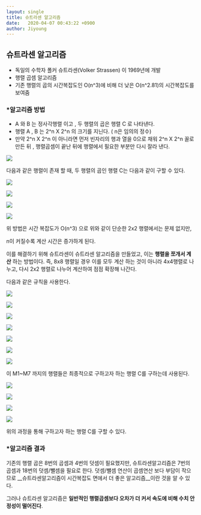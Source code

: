 ```yaml
---
layout: single
title: 슈트라센 알고리즘 
date:   2020-04-07 00:43:22 +0900
author: Jiyoung
---
```


## 슈트라센 알고리즘

- 독일의 수학자 폴커 슈트라센(Volker Strassen) 이 1969년에 개발
- 행렬 곱셈 알고리즘
- 기존 행렬의 곱의 시간복잡도인 O(n^3)에 비해 더 낮은 O(n^2.81)의 시간복잡도를 보여줌



### *알고리즘 방법

- A 와 B 는 정사각행렬 이고 , 두 행렬의 곱은 행렬 C 로 나타낸다.
- 행렬 A , B 는  2^n X 2^n 의 크기를 지닌다. ( n은 임의의 정수)
- 만약  2^n X 2^n 이 아니라면 먼저 빈자리의 행과 열을 0으로 채워  2^n X 2^n 꼴로 만든 뒤 , 행렬곱셈이 끝난 뒤에 행렬에서 필요한 부분만 다시 잘라 낸다.



![](https://wikimedia.org/api/rest_v1/media/math/render/svg/41c6337190684aff7b69f124226d6e62d79ebca5)



다음과 같은 행렬이 존재 할 때, 두 행렬의 곱인 행렬 C는 다음과 같이 구할 수 있다.





![](https://wikimedia.org/api/rest_v1/media/math/render/svg/8d91fa79d27697a5c6551698c1a83a3d5837c57b)

![](https://wikimedia.org/api/rest_v1/media/math/render/svg/a08bea24eec9422cda82e6e04af1d96fc6822038)

![](https://wikimedia.org/api/rest_v1/media/math/render/svg/7adffe97db091ce8ba231352b3721bbe261985ca)

![](https://wikimedia.org/api/rest_v1/media/math/render/svg/8b40ed74cf54465d8e54d09b8492e50689928313)



위 방법은 시간 복잡도가 O(n^3) 으로 위와 같이 단순한 2x2 행렬에서는 문제 없지만,

n이 커질수록 계산 시간은 증가하게 된다.



이를 해결하기 위해 슈트라센이 슈트라센 알고리즘을 만들었고, 이는 __행렬을 쪼개서 계산__ 하는 방법이다. 즉, 8x8 행렬일 경우 이를 모두 계산 하는 것이 아니라 4x4행렬로 나누고, 다시 2x2 행렬로 나누어 계산하여 점점 확장해 나간다.



다음과 같은 규칙을 사용한다. 

![](https://wikimedia.org/api/rest_v1/media/math/render/svg/1e9e6268d824de7ad5010a32a1921452b264f7ee)

![](https://wikimedia.org/api/rest_v1/media/math/render/svg/0d40beeba8019e378fa0ed4b6e549c44a140a9ec)

![](https://wikimedia.org/api/rest_v1/media/math/render/svg/45e8e9679d33f2c66e24bd812e1e554f95bb1571)

![](https://wikimedia.org/api/rest_v1/media/math/render/svg/c12df2bb70f8f09f33f1ca4b8c2d577d5850a2ee)

![](https://wikimedia.org/api/rest_v1/media/math/render/svg/715adfa757b74b3ad6b4eea545c24762e4079161)

![](https://wikimedia.org/api/rest_v1/media/math/render/svg/30107b9c9c99494bf75f23e84b505e5921cee46e)

![](https://wikimedia.org/api/rest_v1/media/math/render/svg/9e93ef1c265be8be96209dde36230d56e139fc72)



이 M1~M7 까지의 행렬들은 최종적으로 구하고자 하는 행렬 C를 구하는데 사용된다.

![](https://wikimedia.org/api/rest_v1/media/math/render/svg/26875b8ca1815e2c322c798faeecabe1d7836798)

![](https://wikimedia.org/api/rest_v1/media/math/render/svg/e71779a8ecc64f3e1268485cf389a05cdd3e6bf8)

![](https://wikimedia.org/api/rest_v1/media/math/render/svg/5853fa11f016df7eee4eb2a7ceb6137d3b3296de)

![](https://wikimedia.org/api/rest_v1/media/math/render/svg/b7d7d4ee9e67e0c23f1a522787d4829072542dbb)



위의 과정을 통해 구하고자 하는 행렬 C를 구할 수 있다.



### *알고리즘 결과

기존의 행렬 곱은 8번의 곱셈과 4번의 덧셈이 필요했지만, 슈트라센알고리즘은 7번의 곱셈과 18번의 덧셈/뺄셈을 필요로 한다.  덧셈/뺄셈 연산이 곱셈연산 보다 부담이 작으므로 __슈트라센알고리즘이 시간복잡도 면에서 더 좋은 알고리즘__이란 것을 알 수 있다.

그러나 슈트라센 알고리즘은 __일반적인 행렬곱셈보다 오차가 더 커서 속도에 비해 수치 안정성이 떨어진다__.




